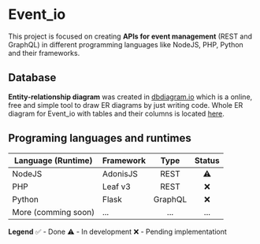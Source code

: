 # Event_io

This project is focused on creating **APIs for event management** (REST and GraphQL) in different programming languages like NodeJS, PHP, Python and their frameworks.

## Database

**Entity-relationship diagram** was created in [dbdiagram.io](https://www.dbdiagram.io) which is a online, free and simple tool to draw ER diagrams by just writing code. Whole ER diagram for Event_io with tables and their columns is located [here](https://dbdiagram.io/d/630b1e2af1a9b01b0ff77c45).

## Programing languages and runtimes

| Language (Runtime) | Framework   | Type    | Status |
|--------------------|-------------|:-------:|:------:|
| NodeJS             | AdonisJS    | REST    | ⚠️     |
| PHP   		         | Leaf v3     | REST    | ❌     |
| Python   		       | Flask       | GraphQL | ❌     |
| More (comming soon)|  ...        | ...     | ...    |

**Legend**
✅ - Done
⚠️ - In development
❌ - Pending implementationt
